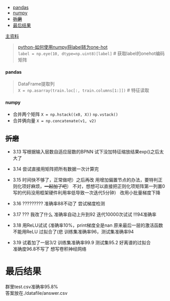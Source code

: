 <!-- TOC -->
* [pandas](#pandas)
* [numpy](#numpy)
* [~~折磨~~](#)
* [最后结果](#)
<!-- TOC -->
[主资料](https://blog.csdn.net/weixin_43499292/article/details/120570293)


> [python-如何使用numpy将label转为one-hot](https://blog.csdn.net/weixin_41177022/article/details/124330994)  
`label = np.eye(10, dtype=np.uint8)[label]`  # 获取label的onehot编码矩阵

#### pandas 
> DataFrame提取列  
`X = np.asarray(train.loc[:, train.columns[1:]])`  # 特征读取

#### numpy  
* 合并两个矩阵 `X = np.hstack((x0, X))` `np.vstack()`
* 合并俩向量 `X = np.concatenate(v1, v2)`

## ~~折磨~~
* 3.13
写根据输入层数自适应层数的BPNN
试下没加特征缩放结果exp()之后太大了

* 3.14
尝试直接用矩阵把所有数据一次计算完

* 3.15
时间快不够了，正常做吧）之后再改
用增加偏置节点的办法，要特判正则化项好麻烦，~~一起加了吧~~）
不对，想想可以直接把正则化项矩阵第一列置0  
写的代码没用框架硬件利用率低导致一次迭代5分钟）
改用小批量梯度下降

* 3.16
?????????
准确率88不动了
尝试梯度检测

* 3.17
???
我改了什么
准确率自动上升到92
迭代10000次试试
!!!94准确率

* 3.18
用ReLU试试
(准确率10%，print梯度全是nan
原来最后一层的激活函数不能用ReLU
过拟合了(悲
训练集准确率96，测试集准确率94

* 3.19
试着加了一层3/2
训练集准确率99.9 测试集95.2
好离谱的过拟合  
准确度96.8不写了
想写卷积神经网络

# 最后结果
群里test.csv准确率95.8%  
答案放在./datafile/answer.csv